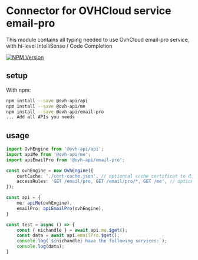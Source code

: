 # Connector for OVHCloud service email-pro

This module contains all typing needed to use OvhCloud email-pro service, with hi-level IntelliSense / Code Completion

[![NPM Version](https://img.shields.io/npm/v/@ovh-api/email-pro.svg?style=flat)](https://www.npmjs.org/package/@ovh-api/email-pro)

## setup

With npm:
````bash
npm install --save @ovh-api/api
npm install --save @ovh-api/me
npm install --save @ovh-api/email-pro
... Add all APIs you needs
````

## usage

````typescript
import OvhEngine from '@ovh-api/api';
import apiMe from '@ovh-api/me';
import apiEmailPro from '@ovh-api/email-pro';

const ovhEngine = new OvhEngine({ 
    certCache: './cert-cache.json', // optionnal cache certificat to disk
    accessRules: 'GET /email/pro, GET /email/pro/*, GET /me', // optionnal limit the requested privileges.
});

const api = {
    me: apiMe(ovhEngine),
    emailPro: apiEmailPro(ovhEngine),
}

const test = async () => {
    const { nichandle } = await api.me.$get();
    const data = await api.emailPro.$get();
    console.log(`${nichandle} have the following services:`);
    console.log(data);
}

````